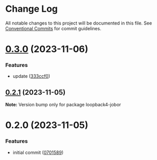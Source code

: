 # Change Log

All notable changes to this project will be documented in this file.
See [Conventional Commits](https://conventionalcommits.org) for commit guidelines.

# [0.3.0](https://github.com/betaly/jobor/compare/loopback4-jobor@0.2.1...loopback4-jobor@0.3.0) (2023-11-06)


### Features

* update ([333ccf0](https://github.com/betaly/jobor/commit/333ccf0c2dcef471c7e652422d94c87893dc488a))





## [0.2.1](https://github.com/betaly/jobor/compare/loopback4-jobor@0.2.0...loopback4-jobor@0.2.1) (2023-11-05)

**Note:** Version bump only for package loopback4-jobor





# 0.2.0 (2023-11-05)


### Features

* initial commit ([0701589](https://github.com/betaly/jobor/commit/070158976f955bd69a1c3b009fe90fb595a8ad1c))
